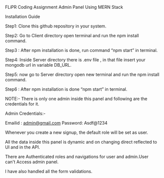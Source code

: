 FLiPR Coding Assignment
Admin Panel Using MERN Stack

Installation Guide 


Step1: Clone this github repository in your system.

Step2: Go to Client directory open terminal and run the npm install command.

Step3 : After npm installation is done, run command “npm start” in terminal.

Step4: Inside Server directory there is .env file , in that file insert your mongodb url in variable DB_URL.

Step5: now go to Server directory open new terminal and run the npm install command.

Step6 : After npm installation is done “npm start” in terminal.

NOTE:-
There is only one admin inside this panel and following are the credentials for it.

Admin Credentials:-

Emailid : admin@gmail.com
Password: Asdf@1234

Whenever you create a new signup, the default role will be set as user.

All the data inside this panel is dynamic and on changing direct reflected to UI and in the API.

There are Authenticated roles and navigations for user and admin.User can't Access admin panel.

I have also handled all the form validations.















